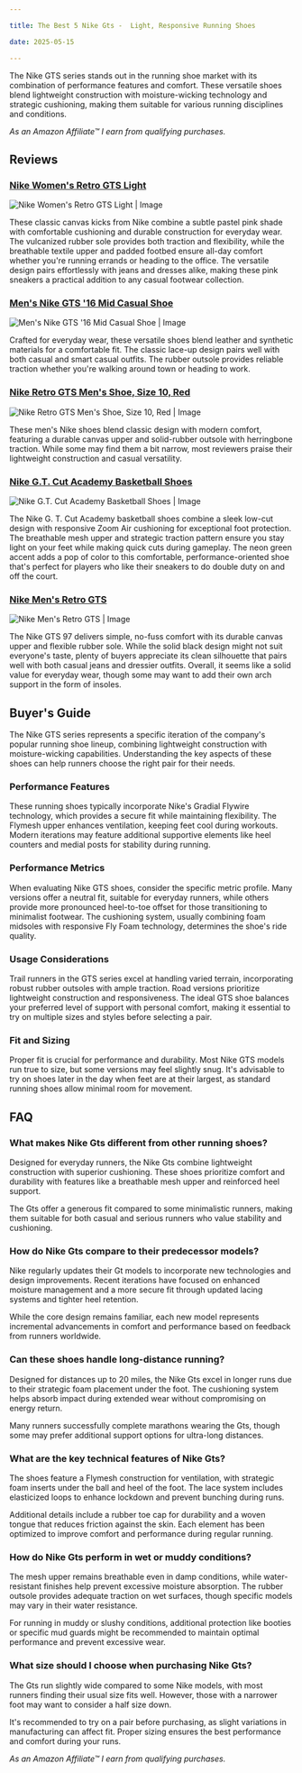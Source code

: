 ```yaml
---

title: The Best 5 Nike Gts -  Light, Responsive Running Shoes

date: 2025-05-15

---
```


The Nike GTS series stands out in the running shoe market with its combination of performance features and comfort. These versatile shoes blend lightweight construction with moisture-wicking technology and strategic cushioning, making them suitable for various running disciplines and conditions. 

*As an Amazon Affiliate™ I earn from qualifying purchases.*


## Reviews


### [Nike Women's Retro GTS Light](https://serp.ly/@bar/amazon/Nike+Gts?utm\_term=nike-womens-retro-gts-light)

![Nike Women's Retro GTS Light | Image](https://encrypted-tbn2.gstatic.com/shopping?q=tbn:ANd9GcTW7RqSDdbFUgvg008mLyvJ4rtttnNwe8Ky07XQTwOGRK2urcUfvaFqkQMjkZBx0pDqlCUKTekKmeCVjp0j36EXhT5hi7LLLA&usqp=CAY)

These classic canvas kicks from Nike combine a subtle pastel pink shade with comfortable cushioning and durable construction for everyday wear. The vulcanized rubber sole provides both traction and flexibility, while the breathable textile upper and padded footbed ensure all-day comfort whether you're running errands or heading to the office. The versatile design pairs effortlessly with jeans and dresses alike, making these pink sneakers a practical addition to any casual footwear collection. 


### [Men's Nike GTS '16 Mid Casual Shoe](https://serp.ly/@bar/amazon/Nike+Gts?utm\_term=mens-nike-gts-16-mid-casual-shoe)

![Men's Nike GTS '16 Mid Casual Shoe | Image](https://encrypted-tbn2.gstatic.com/shopping?q=tbn:ANd9GcT2MrGlT-9oamACvP0zx4looQ397Hdbho2CtpkfIbmYc61u6yptwpnAxYiwHTIxUFxmpyQHIp67uwQkr4TiMa-dHMeqxK1-\_A&usqp=CAY)

Crafted for everyday wear, these versatile shoes blend leather and synthetic materials for a comfortable fit. The classic lace-up design pairs well with both casual and smart casual outfits. The rubber outsole provides reliable traction whether you're walking around town or heading to work. 


### [Nike Retro GTS Men's Shoe, Size 10, Red](https://serp.ly/@bar/amazon/Nike+Gts?utm\_term=nike-retro-gts-mens-shoe-size-10-red)

![Nike Retro GTS Men's Shoe, Size 10, Red | Image](https://encrypted-tbn3.gstatic.com/shopping?q=tbn:ANd9GcTI2GkYgLvgjNa-6EPHw3wwynxfPHfR0lmqYB8n\_TIGkqknXsktNB10g6wZWuNE0Dj0KQf0SDOojwrJL5s37cV8pjwWgwws&usqp=CAY)

These men's Nike shoes blend classic design with modern comfort, featuring a durable canvas upper and solid-rubber outsole with herringbone traction. While some may find them a bit narrow, most reviewers praise their lightweight construction and casual versatility. 


### [Nike G.T. Cut Academy Basketball Shoes](https://serp.ly/@bar/amazon/Nike+Gts?utm\_term=nike-g-t-cut-academy-basketball-shoes)

![Nike G.T. Cut Academy Basketball Shoes | Image](https://encrypted-tbn3.gstatic.com/shopping?q=tbn:ANd9GcTRuo6XvlxDWosbu3Pbb1lY1Uv0Oqb3qlIVuAhVvp098M--MMJA5CBxZogKmV9W9gVDw-A9T1CCA19JEzbeMHgXl5nQJj8rzg&usqp=CAY)

The Nike G. T. Cut Academy basketball shoes combine a sleek low-cut design with responsive Zoom Air cushioning for exceptional foot protection. The breathable mesh upper and strategic traction pattern ensure you stay light on your feet while making quick cuts during gameplay. The neon green accent adds a pop of color to this comfortable, performance-oriented shoe that's perfect for players who like their sneakers to do double duty on and off the court. 


### [Nike Men's Retro GTS](https://serp.ly/@bar/amazon/Nike+Gts?utm\_term=nike-mens-retro-gts)

![Nike Men's Retro GTS | Image](https://encrypted-tbn0.gstatic.com/shopping?q=tbn:ANd9GcSnh5xo2YUsR-5wnob9px0yhUe5ry2Bx\_FlWxIY-\_6HT7uIE1EF&usqp=CAY)

The Nike GTS 97 delivers simple, no-fuss comfort with its durable canvas upper and flexible rubber sole. While the solid black design might not suit everyone's taste, plenty of buyers appreciate its clean silhouette that pairs well with both casual jeans and dressier outfits. Overall, it seems like a solid value for everyday wear, though some may want to add their own arch support in the form of insoles. 


## Buyer's Guide

The Nike GTS series represents a specific iteration of the company's popular running shoe lineup, combining lightweight construction with moisture-wicking capabilities. Understanding the key aspects of these shoes can help runners choose the right pair for their needs. 


### Performance Features

These running shoes typically incorporate Nike's Gradial Flywire technology, which provides a secure fit while maintaining flexibility. The Flymesh upper enhances ventilation, keeping feet cool during workouts. Modern iterations may feature additional supportive elements like heel counters and medial posts for stability during running. 


### Performance Metrics

When evaluating Nike GTS shoes, consider the specific metric profile. Many versions offer a neutral fit, suitable for everyday runners, while others provide more pronounced heel-to-toe offset for those transitioning to minimalist footwear. The cushioning system, usually combining foam midsoles with responsive Fly Foam technology, determines the shoe's ride quality. 


### Usage Considerations

Trail runners in the GTS series excel at handling varied terrain, incorporating robust rubber outsoles with ample traction. Road versions prioritize lightweight construction and responsiveness. The ideal GTS shoe balances your preferred level of support with personal comfort, making it essential to try on multiple sizes and styles before selecting a pair. 


### Fit and Sizing

Proper fit is crucial for performance and durability. Most Nike GTS models run true to size, but some versions may feel slightly snug. It's advisable to try on shoes later in the day when feet are at their largest, as standard running shoes allow minimal room for movement. 


## FAQ


### What makes Nike Gts different from other running shoes?

Designed for everyday runners, the Nike Gts combine lightweight construction with superior cushioning. These shoes prioritize comfort and durability with features like a breathable mesh upper and reinforced heel support. 

The Gts offer a generous fit compared to some minimalistic runners, making them suitable for both casual and serious runners who value stability and cushioning. 


### How do Nike Gts compare to their predecessor models?

Nike regularly updates their Gt models to incorporate new technologies and design improvements. Recent iterations have focused on enhanced moisture management and a more secure fit through updated lacing systems and tighter heel retention. 

While the core design remains familiar, each new model represents incremental advancements in comfort and performance based on feedback from runners worldwide. 


### Can these shoes handle long-distance running?

Designed for distances up to 20 miles, the Nike Gts excel in longer runs due to their strategic foam placement under the foot. The cushioning system helps absorb impact during extended wear without compromising on energy return. 

Many runners successfully complete marathons wearing the Gts, though some may prefer additional support options for ultra-long distances. 


### What are the key technical features of Nike Gts?

The shoes feature a Flymesh construction for ventilation, with strategic foam inserts under the ball and heel of the foot. The lace system includes elasticized loops to enhance lockdown and prevent bunching during runs. 

Additional details include a rubber toe cap for durability and a woven tongue that reduces friction against the skin. Each element has been optimized to improve comfort and performance during regular running. 


### How do Nike Gts perform in wet or muddy conditions?

The mesh upper remains breathable even in damp conditions, while water-resistant finishes help prevent excessive moisture absorption. The rubber outsole provides adequate traction on wet surfaces, though specific models may vary in their water resistance. 

For running in muddy or slushy conditions, additional protection like booties or specific mud guards might be recommended to maintain optimal performance and prevent excessive wear. 


### What size should I choose when purchasing Nike Gts?

The Gts run slightly wide compared to some Nike models, with most runners finding their usual size fits well. However, those with a narrower foot may want to consider a half size down. 

It's recommended to try on a pair before purchasing, as slight variations in manufacturing can affect fit. Proper sizing ensures the best performance and comfort during your runs. 

*As an Amazon Affiliate™ I earn from qualifying purchases.*